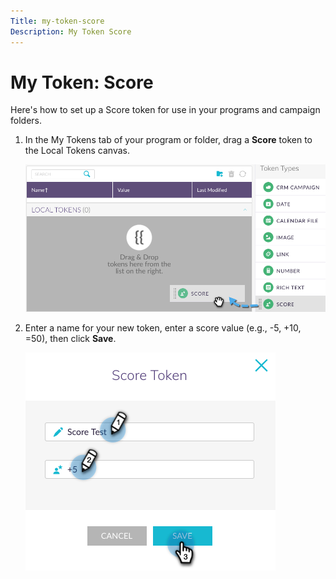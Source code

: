 ```yaml
---
Title: my-token-score
Description: My Token Score
---
```


# My Token: Score

Here's how to set up a Score token for use in your programs and campaign folders.

1. In the My Tokens tab of your program or folder, drag a **Score** token to the Local Tokens canvas.

   ![Image One](/help/sky/assets/my-tokens/my-token-score/my-token-score-1.png)

1. Enter a name for your new token, enter a score value (e.g., -5, +10, =50), then click **Save**.

   ![Image Two](/help/sky/assets/my-tokens/my-token-score/my-token-score-2.png)
